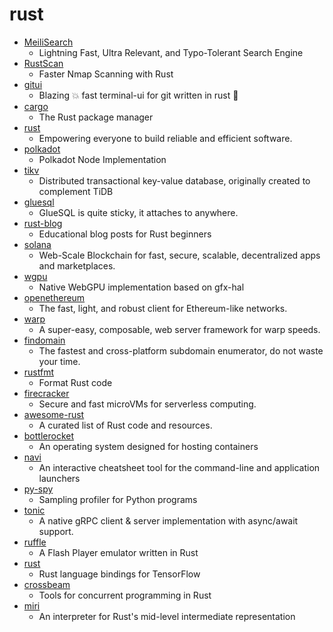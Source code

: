 # rust
- [MeiliSearch](https://github.com/meilisearch/MeiliSearch)
  - Lightning Fast, Ultra Relevant, and Typo-Tolerant Search Engine
- [RustScan](https://github.com/RustScan/RustScan)
  - Faster Nmap Scanning with Rust
- [gitui](https://github.com/extrawurst/gitui)
  - Blazing 💥 fast terminal-ui for git written in rust 🦀
- [cargo](https://github.com/rust-lang/cargo)
  - The Rust package manager
- [rust](https://github.com/rust-lang/rust)
  - Empowering everyone to build reliable and efficient software.
- [polkadot](https://github.com/paritytech/polkadot)
  - Polkadot Node Implementation
- [tikv](https://github.com/tikv/tikv)
  - Distributed transactional key-value database, originally created to complement TiDB
- [gluesql](https://github.com/gluesql/gluesql)
  - GlueSQL is quite sticky, it attaches to anywhere.
- [rust-blog](https://github.com/pretzelhammer/rust-blog)
  - Educational blog posts for Rust beginners
- [solana](https://github.com/solana-labs/solana)
  - Web-Scale Blockchain for fast, secure, scalable, decentralized apps and marketplaces.
- [wgpu](https://github.com/gfx-rs/wgpu)
  - Native WebGPU implementation based on gfx-hal
- [openethereum](https://github.com/openethereum/openethereum)
  - The fast, light, and robust client for Ethereum-like networks.
- [warp](https://github.com/seanmonstar/warp)
  - A super-easy, composable, web server framework for warp speeds.
- [findomain](https://github.com/Edu4rdSHL/findomain)
  - The fastest and cross-platform subdomain enumerator, do not waste your time.
- [rustfmt](https://github.com/rust-lang/rustfmt)
  - Format Rust code
- [firecracker](https://github.com/firecracker-microvm/firecracker)
  - Secure and fast microVMs for serverless computing.
- [awesome-rust](https://github.com/rust-unofficial/awesome-rust)
  - A curated list of Rust code and resources.
- [bottlerocket](https://github.com/bottlerocket-os/bottlerocket)
  - An operating system designed for hosting containers
- [navi](https://github.com/denisidoro/navi)
  - An interactive cheatsheet tool for the command-line and application launchers
- [py-spy](https://github.com/benfred/py-spy)
  - Sampling profiler for Python programs
- [tonic](https://github.com/hyperium/tonic)
  - A native gRPC client & server implementation with async/await support.
- [ruffle](https://github.com/ruffle-rs/ruffle)
  - A Flash Player emulator written in Rust
- [rust](https://github.com/tensorflow/rust)
  - Rust language bindings for TensorFlow
- [crossbeam](https://github.com/crossbeam-rs/crossbeam)
  - Tools for concurrent programming in Rust
- [miri](https://github.com/rust-lang/miri)
  - An interpreter for Rust's mid-level intermediate representation
